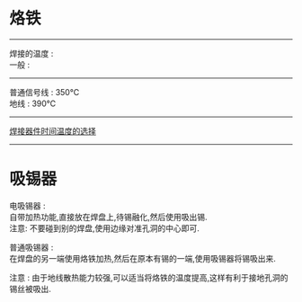 # 烙铁
___
焊接的温度 :   
一般 :   
___
普通信号线 :   350℃   
地线 :  390℃   
___
[焊接器件时间温度的选择](https://zhuanlan.zhihu.com/p/76460403#:~:text=1%E3%80%81%E6%A0%87%E7%A4%BA20-25W%EF%BC%8C%E5%AF%B9%E5%BA%94%E7%84%8A%E6%8E%A5%E6%B8%A9%E5%BA%A6%E4%B8%BA200-250%E5%BA%A6%EF%BC%9B%202%E3%80%81%E6%A0%87%E7%A4%BA30-35W%EF%BC%8C%E5%AF%B9%E5%BA%94%E7%84%8A%E6%8E%A5%E6%B8%A9%E5%BA%A6%E4%B8%BA250-300%E5%BA%A6%EF%BC%9B%203%E3%80%81%E6%A0%87%E7%A4%BA40-45W%EF%BC%8C%E5%AF%B9%E5%BA%94%E7%84%8A%E6%8E%A5%E6%B8%A9%E5%BA%A6%E4%B8%BA280-350%E5%BA%A6%EF%BC%9B,4%E3%80%81%E6%A0%87%E7%A4%BA50W%EF%BC%8C%E5%AF%B9%E5%BA%94%E7%84%8A%E6%8E%A5%E6%B8%A9%E5%BA%A6%E4%B8%BA320-380%E5%BA%A6%EF%BC%9B%205%E3%80%81%E6%A0%87%E7%A4%BA60W%EF%BC%8C%E5%AF%B9%E5%BA%94%E7%84%8A%E6%8E%A5%E6%B8%A9%E5%BA%A6%E4%B8%BA320-400%E5%BA%A6%EF%BC%9B%206%E3%80%81%E6%A0%87%E7%A4%BA75-80W%EF%BC%8C%E5%AF%B9%E5%BA%94%E7%84%8A%E6%8E%A5%E6%B8%A9%E5%BA%A6%E4%B8%BA350-400%E5%BA%A6%EF%BC%9B%207%E3%80%81%E6%A0%87%E7%A4%BA100W%EF%BC%8C%E5%AF%B9%E5%BA%94%E7%84%8A%E6%8E%A5%E6%B8%A9%E5%BA%A6%E4%B8%BA380-450%E5%BA%A6%EF%BC%9B)   
___

# 吸锡器
电吸锡器 :  
自带加热功能,直接放在焊盘上,待锡融化,然后使用吸出锡.   
注意: 不要碰到别的焊盘,使用边缘对准孔洞的中心即可.  

普通吸锡器 :  
在焊盘的另一端使用烙铁加热,然后在原本有锡的一端,使用吸锡器将锡吸出来.

注意 :  由于地线散热能力较强,可以适当将烙铁的温度提高,这样有利于接地孔洞的锡丝被吸出.